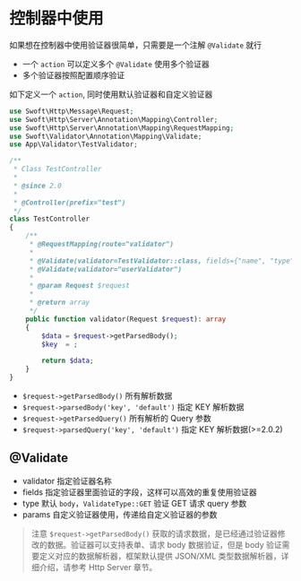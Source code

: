 # 控制器中使用

如果想在控制器中使用验证器很简单，只需要是一个注解 `@Validate` 就行

- 一个 `action` 可以定义多个 `@Validate` 使用多个验证器
- 多个验证器按照配置顺序验证

如下定义一个 `action`, 同时使用默认验证器和自定义验证器

```php
use Swoft\Http\Message\Request;
use Swoft\Http\Server\Annotation\Mapping\Controller;
use Swoft\Http\Server\Annotation\Mapping\RequestMapping;
use Swoft\Validator\Annotation\Mapping\Validate;
use App\Validator\TestValidator;

/**
 * Class TestController
 *
 * @since 2.0
 *
 * @Controller(prefix="test")
 */
class TestController
{
    /**
     * @RequestMapping(route="validator")
     *
     * @Validate(validator=TestValidator::class, fields={"name", "type"})
     * @Validate(validator="userValidator")
     *
     * @param Request $request
     *
     * @return array
     */
    public function validator(Request $request): array
    {
        $data = $request->getParsedBody();
        $key  = ;
        
        return $data;
    }
}
```

- `$request->getParsedBody()` 所有解析数据
- `$request->parsedBody('key', 'default')`  指定 KEY 解析数据
- `$request->getParsedQuery()` 所有解析的 Query 参数
- `$request->parsedQuery('key', 'default')`  指定 KEY 解析数据(>=2.0.2)

## @Validate

- validator 指定验证器名称
- fields 指定验证器里面验证的字段，这样可以高效的重复使用验证器
- type 默认 `body`，`ValidateType::GET` 验证 GET 请求 query 参数
- params 自定义验证器使用，传递给自定义验证器的参数


> 注意 `$request->getParsedBody()` 获取的请求数据，是已经通过验证器修改的数据。验证器可以支持表单、请求 body 数据验证，但是 body 验证需要定义对应的数据解析器，框架默认提供 JSON/XML 类型数据解析器，详细介绍，请参考 Http Server 章节。